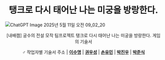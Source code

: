 
<div align="center" markdown>
  
  # 탱크로 다시 태어난 나는 미궁을 방랑한다.
</div>

![ChatGPT Image 2025년 5월 11일 오전 09_02_20](https://github.com/user-attachments/assets/b1a1e2a4-d13a-4e30-b495-d17b885ee701)


<div align="center" markdown>
[내배캠] 궁수의 전설 모작 팀프로젝트
탱크로 다시 태어난 나는 미궁을 방랑한다. 게임의 기술서

♂️
작업자별 기술서 주소 |
[**이수명**](https://github.com/ryul1206/multilingual-markdown/blob/main/README.fr.md) |
[**권우성**](https://github.com/ryul1206/multilingual-markdown/blob/main/README.fr.md) |
[**손유민**](https://github.com/ryul1206/multilingual-markdown/blob/main/README.fr.md) |
[**박진우**](https://github.com/ryul1206/multilingual-markdown/blob/main/README.ko.md) |
[**박준식**](https://github.com/ryul1206/multilingual-markdown/blob/main/README.ja.md)
